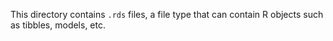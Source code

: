 This directory contains `.rds` files, a file type that can contain R objects such as tibbles, models, etc. 